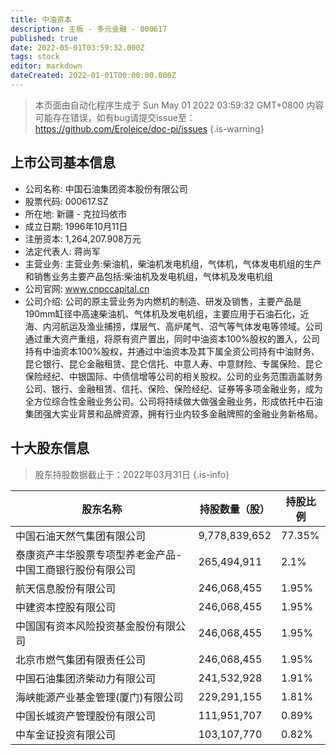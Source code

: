 ```yaml
---
title: 中油资本
description: 主板 - 多元金融 - 000617
published: true
date: 2022-05-01T03:59:32.000Z
tags: stock
editor: markdown
dateCreated: 2022-01-01T00:00:00.000Z
---
```


> 本页面由自动化程序生成于 Sun May 01 2022 03:59:32 GMT+0800
> 内容可能存在错误，如有bug请提交issue至：https://github.com/Eroleice/doc-pi/issues
{.is-warning}

## 上市公司基本信息
- 公司名称: 中国石油集团资本股份有限公司
- 股票代码: 000617.SZ
- 所在地: 新疆 - 克拉玛依市
- 成立日期: 1996年10月11日
- 注册资本: 1,264,207.908万元
- 法定代表人: 蒋尚军
- 主营业务: 主营业务:柴油机，柴油机发电机组，气体机，气体发电机组的生产和销售业务主要产品包括:柴油机及发电机组，气体机及发电机组
- 公司官网: www.cnpccapital.cn
- 公司介绍: 公司的原主营业务为内燃机的制造、研发及销售，主要产品是190mm缸径中高速柴油机、气体机及发电机组，主要应用于石油石化，近海、内河航运及渔业捕捞，煤层气、高炉尾气、沼气等气体发电等领域。公司通过重大资产重组，将原有资产置出，同时中油资本100%股权的置入，公司持有中油资本100%股权，并通过中油资本及其下属全资公司持有中油财务、昆仑银行、昆仑金融租赁、昆仑信托、中意人寿、中意财险、专属保险、昆仑保险经纪、中银国际、中债信增等公司的相关股权。公司的业务范围涵盖财务公司、银行、金融租赁、信托、保险、保险经纪、证券等多项金融业务，成为全方位综合性金融业务公司。公司将持续做大做强金融业务，形成依托中石油集团强大实业背景和品牌资源，拥有行业内较多金融牌照的金融业务新格局。


## 十大股东信息
> 股东持股数据截止于：2022年03月31日
{.is-info}

| 股东名称 | 持股数量（股） | 持股比例 |
| --- | --- | --- |
| 中国石油天然气集团有限公司 | 9,778,839,652 | 77.35% |
| 泰康资产丰华股票专项型养老金产品-中国工商银行股份有限公司 | 265,494,911 | 2.1% |
| 航天信息股份有限公司 | 246,068,455 | 1.95% |
| 中建资本控股有限公司 | 246,068,455 | 1.95% |
| 中国国有资本风险投资基金股份有限公司 | 246,068,455 | 1.95% |
| 北京市燃气集团有限责任公司 | 246,068,455 | 1.95% |
| 中国石油集团济柴动力有限公司 | 241,532,928 | 1.91% |
| 海峡能源产业基金管理(厦门)有限公司 | 229,291,155 | 1.81% |
| 中国长城资产管理股份有限公司 | 111,951,707 | 0.89% |
| 中车金证投资有限公司 | 103,107,770 | 0.82% |





